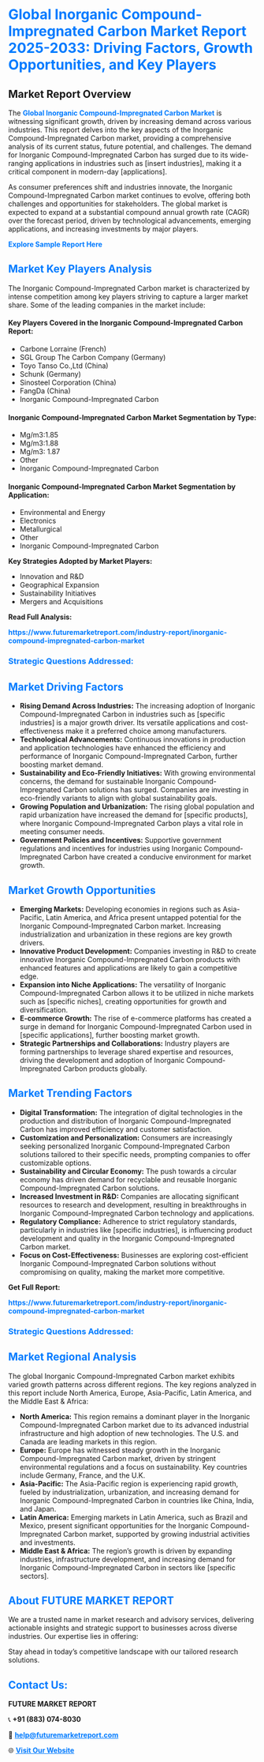 <h1 style="color: #007BFF;">Global Inorganic Compound-Impregnated Carbon Market Report 2025-2033: Driving Factors, Growth Opportunities, and Key Players</h1>

<section id="overview">
<h2>Market Report Overview</h2>
<p>The <a href="https://www.futuremarketreport.com/industry-report/inorganic-compound-impregnated-carbon-market" style="color: #007BFF; text-decoration: none;"><strong>Global Inorganic Compound-Impregnated Carbon Market</strong></a> is witnessing significant growth, driven by increasing demand across various industries. This report delves into the key aspects of the Inorganic Compound-Impregnated Carbon market, providing a comprehensive analysis of its current status, future potential, and challenges. The demand for Inorganic Compound-Impregnated Carbon has surged due to its wide-ranging applications in industries such as [insert industries], making it a critical component in modern-day [applications].</p>
<p>As consumer preferences shift and industries innovate, the Inorganic Compound-Impregnated Carbon market continues to evolve, offering both challenges and opportunities for stakeholders. The global market is expected to expand at a substantial compound annual growth rate (CAGR) over the forecast period, driven by technological advancements, emerging applications, and increasing investments by major players.</p>
</section>

<section id="overview">
<p><a href="https://www.futuremarketreport.com/request-sample/reportId=107071" style="color: #007BFF; text-decoration: none;"><strong>Explore Sample Report Here</strong></a></p>
</section>

<section id="key-players">
<h2 style="color: #007BFF;">Market Key Players Analysis</h2>
<p>The Inorganic Compound-Impregnated Carbon market is characterized by intense competition among key players striving to capture a larger market share. Some of the leading companies in the market include:</p>
<h4>Key Players Covered in the Inorganic Compound-Impregnated Carbon Report:</h4>
<ul><li>Carbone Lorraine (French)</li><li>SGL Group The Carbon Company (Germany)</li><li>Toyo Tanso Co.,Ltd (China)</li><li>Schunk (Germany)</li><li>Sinosteel Corporation (China)</li><li>FangDa (China)</li><li>Inorganic Compound-Impregnated Carbon</li></ul>
<h4>Inorganic Compound-Impregnated Carbon Market Segmentation by Type:</h4>
<ul><li>Mg/m3:1.85</li><li>Mg/m3:1.88</li><li>Mg/m3: 1.87</li><li>Other</li><li>Inorganic Compound-Impregnated Carbon</li></ul>

<h4>Inorganic Compound-Impregnated Carbon Market Segmentation by Application:</h4>
<ul><li>Environmental and Energy</li><li>Electronics</li><li>Metallurgical</li><li>Other</li><li>Inorganic Compound-Impregnated Carbon</li></ul>
<p><strong>Key Strategies Adopted by Market Players:</strong></p>
<ul>
<li>Innovation and R&D</li>
<li>Geographical Expansion</li>
<li>Sustainability Initiatives</li>
<li>Mergers and Acquisitions</li>
</ul>
</section>

<section>
<p><strong>Read Full Analysis: </strong></p><a href="https://www.futuremarketreport.com/industry-report/inorganic-compound-impregnated-carbon-market" style="color: #007BFF; text-decoration: none;"><strong>https://www.futuremarketreport.com/industry-report/inorganic-compound-impregnated-carbon-market</strong></a>
<h3 style="color: #007BFF;">Strategic Questions Addressed:</h3>
</section>

<section id="driving-factors">
<h2 style="color: #007BFF;">Market Driving Factors</h2>
<ul>
<li><strong>Rising Demand Across Industries:</strong> The increasing adoption of Inorganic Compound-Impregnated Carbon in industries such as [specific industries] is a major growth driver. Its versatile applications and cost-effectiveness make it a preferred choice among manufacturers.</li>
<li><strong>Technological Advancements:</strong> Continuous innovations in production and application technologies have enhanced the efficiency and performance of Inorganic Compound-Impregnated Carbon, further boosting market demand.</li>
<li><strong>Sustainability and Eco-Friendly Initiatives:</strong> With growing environmental concerns, the demand for sustainable Inorganic Compound-Impregnated Carbon solutions has surged. Companies are investing in eco-friendly variants to align with global sustainability goals.</li>
<li><strong>Growing Population and Urbanization:</strong> The rising global population and rapid urbanization have increased the demand for [specific products], where Inorganic Compound-Impregnated Carbon plays a vital role in meeting consumer needs.</li>
<li><strong>Government Policies and Incentives:</strong> Supportive government regulations and incentives for industries using Inorganic Compound-Impregnated Carbon have created a conducive environment for market growth.</li>
</ul>
</section>

<section id="growth-opportunities">
<h2 style="color: #007BFF;">Market Growth Opportunities</h2>
<ul>
<li><strong>Emerging Markets:</strong> Developing economies in regions such as Asia-Pacific, Latin America, and Africa present untapped potential for the Inorganic Compound-Impregnated Carbon market. Increasing industrialization and urbanization in these regions are key growth drivers.</li>
<li><strong>Innovative Product Development:</strong> Companies investing in R&D to create innovative Inorganic Compound-Impregnated Carbon products with enhanced features and applications are likely to gain a competitive edge.</li>
<li><strong>Expansion into Niche Applications:</strong> The versatility of Inorganic Compound-Impregnated Carbon allows it to be utilized in niche markets such as [specific niches], creating opportunities for growth and diversification.</li>
<li><strong>E-commerce Growth:</strong> The rise of e-commerce platforms has created a surge in demand for Inorganic Compound-Impregnated Carbon used in [specific applications], further boosting market growth.</li>
<li><strong>Strategic Partnerships and Collaborations:</strong> Industry players are forming partnerships to leverage shared expertise and resources, driving the development and adoption of Inorganic Compound-Impregnated Carbon products globally.</li>
</ul>
</section>

<section id="trending-factors">
<h2 style="color: #007BFF;">Market Trending Factors</h2>
<ul>
<li><strong>Digital Transformation:</strong> The integration of digital technologies in the production and distribution of Inorganic Compound-Impregnated Carbon has improved efficiency and customer satisfaction.</li>
<li><strong>Customization and Personalization:</strong> Consumers are increasingly seeking personalized Inorganic Compound-Impregnated Carbon solutions tailored to their specific needs, prompting companies to offer customizable options.</li>
<li><strong>Sustainability and Circular Economy:</strong> The push towards a circular economy has driven demand for recyclable and reusable Inorganic Compound-Impregnated Carbon solutions.</li>
<li><strong>Increased Investment in R&D:</strong> Companies are allocating significant resources to research and development, resulting in breakthroughs in Inorganic Compound-Impregnated Carbon technology and applications.</li>
<li><strong>Regulatory Compliance:</strong> Adherence to strict regulatory standards, particularly in industries like [specific industries], is influencing product development and quality in the Inorganic Compound-Impregnated Carbon market.</li>
<li><strong>Focus on Cost-Effectiveness:</strong> Businesses are exploring cost-efficient Inorganic Compound-Impregnated Carbon solutions without compromising on quality, making the market more competitive.</li>
</ul>
</section>

<section>
<p><strong>Get Full Report: </strong></p><a href="https://www.futuremarketreport.com/industry-report/inorganic-compound-impregnated-carbon-market" style="color: #007BFF; text-decoration: none;"><strong>https://www.futuremarketreport.com/industry-report/inorganic-compound-impregnated-carbon-market</strong></a>
<h3 style="color: #007BFF;">Strategic Questions Addressed:</h3>
</section>


<section id="regional-analysis">
<h2 style="color: #007BFF;">Market Regional Analysis</h2>
<p>The global Inorganic Compound-Impregnated Carbon market exhibits varied growth patterns across different regions. The key regions analyzed in this report include North America, Europe, Asia-Pacific, Latin America, and the Middle East & Africa:</p>
<ul>
<li><strong>North America:</strong> This region remains a dominant player in the Inorganic Compound-Impregnated Carbon market due to its advanced industrial infrastructure and high adoption of new technologies. The U.S. and Canada are leading markets in this region.</li>
<li><strong>Europe:</strong> Europe has witnessed steady growth in the Inorganic Compound-Impregnated Carbon market, driven by stringent environmental regulations and a focus on sustainability. Key countries include Germany, France, and the U.K.</li>
<li><strong>Asia-Pacific:</strong> The Asia-Pacific region is experiencing rapid growth, fueled by industrialization, urbanization, and increasing demand for Inorganic Compound-Impregnated Carbon in countries like China, India, and Japan.</li>
<li><strong>Latin America:</strong> Emerging markets in Latin America, such as Brazil and Mexico, present significant opportunities for the Inorganic Compound-Impregnated Carbon market, supported by growing industrial activities and investments.</li>
<li><strong>Middle East & Africa:</strong> The region’s growth is driven by expanding industries, infrastructure development, and increasing demand for Inorganic Compound-Impregnated Carbon in sectors like [specific sectors].</li>
</ul>
</section>

<footer>
<h2 style="color: #007BFF;">About FUTURE MARKET REPORT</h2>
<p>We are a trusted name in market research and advisory services, delivering actionable insights and strategic support to businesses across diverse industries. Our expertise lies in offering:</p>

<p>Stay ahead in today’s competitive landscape with our tailored research solutions.</p>

<h2 style="color: #007BFF;">Contact Us:</h2>
<p><strong>FUTURE MARKET REPORT</strong></p>
<p>📞 <strong>+91 (883) 074-8030</strong></p>
<p>📧 <strong><a href="mailto:help@futuremarketreport.com" style="color: #007BFF;">help@futuremarketreport.com</a></strong></p>
<p>🌐 <strong><a href="https://www.futuremarketreport.com/" style="color: #007BFF;">Visit Our Website</a></strong></p>
</footer>